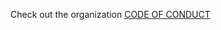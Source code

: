Check out the organization [CODE OF CONDUCT](https://github.com/xcbuddy/contributors/blob/master/CODE_OF_CONDUCT.md)
